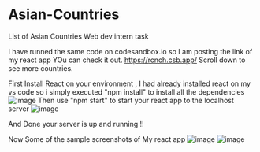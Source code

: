 # Asian-Countries
List of Asian Countries 
Web dev intern task

I have runned the same code on codesandbox.io so I am posting the link of my react app YOu can check it out.
https://rcnch.csb.app/
Scroll down to see more countries.
 
First Install React on your environment , I had already installed react on my vs code so i simply executed "npm install" to install all the dependencies
![image](https://user-images.githubusercontent.com/68774082/128550456-8e1754c6-5ecd-4885-aa65-3d138d168dea.png)
Then use "npm start" to start your react app to the localhost server
![image](https://user-images.githubusercontent.com/68774082/128550581-f0fe8fda-4365-4b64-a68b-4249cb91a19f.png)

And Done your server is up and running !!

Now Some of the sample screenshots of My react app
![image](https://user-images.githubusercontent.com/68774082/128551034-760da488-8830-427a-a088-dfe3892abd50.png)
![image](https://user-images.githubusercontent.com/68774082/128551058-ce6833f9-50c9-4c9f-8469-bd3c46c1f890.png)
